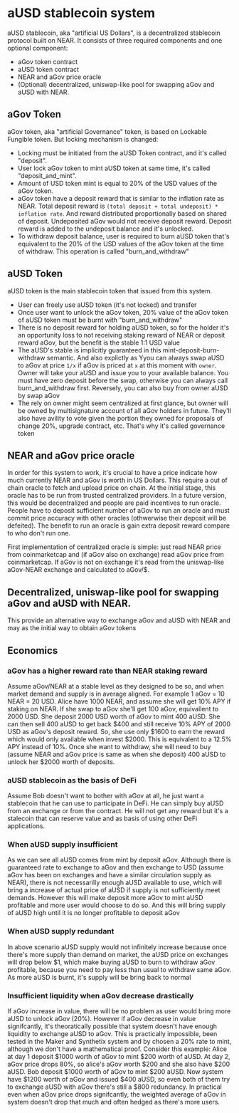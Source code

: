 # aUSD stablecoin system

aUSD stablecoin, aka "artificial US Dollars", is a decentralized stablecoin protocol built on NEAR. It consists of three required components and one optional component:

- aGov token contract
- aUSD token contract
- NEAR and aGov price oracle
- (Optional) decentralized, uniswap-like pool for swapping aGov and aUSD with NEAR.

## aGov Token

aGov token, aka "artificial Governance" token, is based on Lockable Fungible token. But locking mechanism is changed:

- Locking must be initiated from the aUSD Token contract, and it's called "deposit".
- User lock aGov token to mint aUSD token at same time, it's called "deposit_and_mint".
- Amount of USD token mint is equal to 20% of the USD values of the aGov token.
- aGov token have a deposit reward that is similar to the inflation rate as NEAR. Total deposit reward is `(total deposit + total undeposit) * inflation rate`. And reward distributed proportionally based on shared of deposit. Undeposited aGov would not receive deposit reward. Deposit reward is added to the undeposit balance and it's unlocked.
- To withdraw deposit balance, user is required to burn aUSD token that's equivalent to the 20% of the USD values of the aGov token at the time of withdraw. This operation is called "burn_and_withdraw"

## aUSD Token

aUSD token is the main stablecoin token that issued from this system.

- User can freely use aUSD token (it's not locked) and transfer
- Once user want to unlock the aGov token, 20% value of the aGov token of aUSD token must be burnt with "burn_and_withdraw"
- There is no deposit reward for holding aUSD token, so for the holder it's an opportunity loss to not receiving staking reward of NEAR or deposit reward aGov, but the benefit is the stable 1:1 USD value
- The aUSD's stable is implicitly guaranteed in this mint-deposit-burn-withdraw semantic. And also explictly as Yyou can always swap aUSD to aGov at price `1/x` if aGov is priced at `x` at this moment with `owner`. Owner will take your aUSD and issue you to your available balance. You must have zero deposit before the swap, otherwise you can always call burn_and_withdraw first. Reversely, you can also buy from owner aUSD by swap aGov
- The rely on owner might seem centralized at first glance, but owner will be owned by multisignature account of all aGov holders in future. They'll also have avility to vote given the portion they owned for proposals of change 20%, upgrade contract, etc. That's why it's called governance token

## NEAR and aGov price oracle

In order for this system to work, it's crucial to have a price indicate how much currently NEAR and aGov is worth in US Dollars. This require a out of chain oracle to fetch and upload price on chain. At the initial stage, this oracle has to be run from trusted centralized providers. In a future version, this would be decentralized and people are paid incentives to run oracle. People have to deposit sufficient number of aGov to run an oracle and must commit price accuracy with other oracles (othwerwise their deposit will be defeited). The benefit to run an oracle is gain extra deposit reward compare to who don't run one.

First implementation of centralized oracle is simple: just read NEAR price from coinmarketcap and (if aGov also on exchange) read aGov price from coinmarketcap. If aGov is not on exchange it's read from the uniswap-like aGov-NEAR exchange and calculated to aGov/\$.

## Decentralized, uniswap-like pool for swapping aGov and aUSD with NEAR.

This provide an alternative way to exchange aGov and aUSD with NEAR and may as the initial way to obtain aGov tokens

## Economics

### aGov has a higher reward rate than NEAR staking reward

Assume aGov/NEAR at a stable level as they designed to be so, and when market demand and supply is in average aligned. For example 1 aGov = 10 NEAR = 20 USD. Alice have 1000 NEAR, and assume she will get 10% APY if staking on NEAR. If she swap to aGov she'll get 100 aGov, equivallent to 2000 USD. She deposit 2000 USD worth of aGov to mint 400 aUSD. She can then sell 400 aUSD to get back $400 and still receive 10% APY of 2000 USD as aGov's deposit reward. So, she use only $1600 to earn the reward which would only available when invest $2000. This is equivalent to a 12.5% APY instead of 10%. Once she want to withdraw, she will need to buy (assume NEAR and aGov price is same as when she deposit) 400 aUSD to unlock her $2000 worth of deposits.

### aUSD stablecoin as the basis of DeFi

Assume Bob doesn't want to bother with aGov at all, he just want a stablecoin that he can use to participate in DeFi. He can simply buy aUSD from an exchange or from the contract. He will not get any reward but it's a stalecoin that can reserve value and as basis of using other DeFi applications.

### When aUSD supply insufficient

As we can see all aUSD comes from mint by deposit aGov. Although there is guaranteed rate to exchange to aGov and then exchange to USD (assume aGov has been on exchanges and have a similar circulation supply as NEAR), there is not necessarilly enough aUSD available to use, which will bring a increase of actual price of aUSD if supply is not sufficiently meet demands. However this will make deposit more aGov to mint aUSD profitable and more user would choose to do so. And this will bring supply of aUSD high until it is no longer profitable to deposit aGov

### When aUSD supply redundant

In above scenario aUSD supply would not infinitely increase because once there's more supply than demand on market, the aUSD price on exchanges will drop below \$1, which make buying aUSD to burn to withdraw aGov profitable, because you need to pay less than usual to withdraw same aGov. As more aUSD is burnt, it's supply will be bring back to normal

### Insufficient liquidity when aGov decrease drastically

If aGov increase in value, there will be no problem as user would bring more aUSD to unlock aGov (20%). However if aGov decrease in value signifcantly, it's theoratically possible that system doesn't have enough liquidity to exchange aUSD to aGov. This is practically impossible, been tested in the Maker and Synthetix system and by chosen a 20% rate to mint, although we don't have a mathematical proof. Consider this example: Alice at day 1 deposit $1000 worth of aGov to mint $200 worth of aUSD. At day 2, aGov price drops 80%, so alice's aGov worth $200 and she also have $200 aUSD. Bob deposit $1000 worth of aGov to mint $200 aUSD. Now system have $1200 worth of aGov and issued $400 aUSD, so even both of them try to exchange aUSD with aGov there's still a \$800 redundancy. In practical even when aGov price drops signifcantly, the weighted average of aGov in system doesn't drop that much and often hedged as there's more users.
